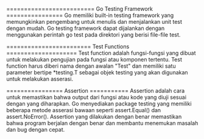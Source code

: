 ========================= Go Testing Framework ================
Go memiliki built-in testing framework yang memungkinkan pengembang untuk menulis dan menjalankan unit test dengan mudah. Go testing framework dapat dijalankan dengan menggunakan perintah go test pada direktori yang berisi file-file test.

======================== Test Functions ====================
Test function adalah fungsi-fungsi yang dibuat untuk melakukan pengujian pada fungsi atau komponen tertentu. Test function harus diberi nama dengan awalan "Test" dan memiliki satu parameter bertipe \*testing.T sebagai objek testing yang akan digunakan untuk melakukan asserasi.

================ Assertion ===========
Assertion adalah cara untuk memastikan bahwa output dari fungsi atau kode yang diuji sesuai dengan yang diharapkan. Go menyediakan package testing yang memiliki beberapa metode asserasi bawaan seperti assert.Equal() dan assert.NoError(). Assertion yang dilakukan dengan benar memastikan bahwa program berjalan dengan benar dan membantu menemukan masalah dan bug dengan cepat.
